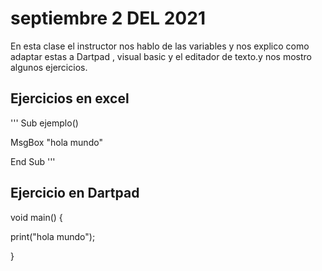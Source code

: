 # septiembre 2 DEL 2021

 En esta clase el instructor  nos hablo  de las variables y nos
 explico como adaptar estas a Dartpad , visual basic y
 el editador de texto.y nos mostro algunos ejercicios.

## Ejercicios en excel

'''
Sub ejemplo()

  MsgBox "hola mundo"

End Sub
'''

## Ejercicio en Dartpad


void main() {

  print("hola mundo");

}
